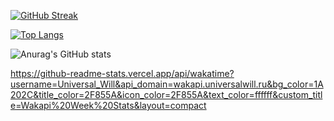 [![GitHub Streak](https://github-readme-streak-stats.herokuapp.com?user=UniversalWill&theme=dark)](https://git.io/streak-stats)

[![Top Langs](https://github-readme-stats.vercel.app/api/top-langs/?username=UniversalWill&theme=dark&)](https://github.com/anuraghazra/github-readme-stats)

![Anurag's GitHub stats](https://github-readme-stats.vercel.app/api?username=UniversalWill&theme=dark&show_icons=true)

https://github-readme-stats.vercel.app/api/wakatime?username=Universal_Will&api_domain=wakapi.universalwill.ru&bg_color=1A202C&title_color=2F855A&icon_color=2F855A&text_color=ffffff&custom_title=Wakapi%20Week%20Stats&layout=compact
<!--
**UniversalWill/UniversalWill** is a ✨ _special_ ✨ repository because its `README.md` (this file) appears on your GitHub profile.

Here are some ideas to get you started:

- 🔭 I’m currently working on ...
- 🌱 I’m currently learning ...
- 👯 I’m looking to collaborate on ...
- 🤔 I’m looking for help with ...
- 💬 Ask me about ...
- 📫 How to reach me: ...
- 😄 Pronouns: ...
- ⚡ Fun fact: ...
-->

